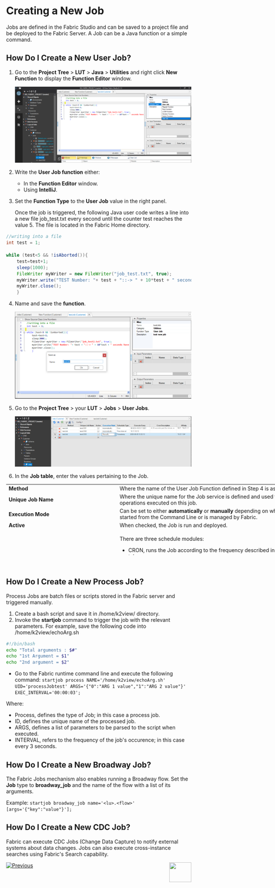 # Creating a New Job

Jobs are defined in the Fabric Studio and can be saved to a project file and be deployed to the Fabric Server. A Job can be a Java function or a simple command.

## How Do I Create a New User Job?

1. Go to the **Project Tree** > **LUT** > **Java** > **Utilities** and right click **New Function** to display the **Function Editor** window.

   <img src="/articles/20_jobs_and_batch_services/images/03_jobs_and_batch_services_create_a_job_userjob.PNG">     

2. Write the **User Job function** either:
   -    In the **Function Editor** window.
   -    Using **IntelliJ**.
3. Set the **Function Type** to the **User Job** value in the right panel. 

   Once the job is triggered, the following Java user code writes a line into a new file job_test.txt every second until the counter test reaches the value 5. The file is located in the Fabric Home directory. 

```java
//writing into a file
int test = 1;

while (test<5 && !isAborted()){
	test=test+1;
	sleep(1000);
	FileWriter myWriter = new FileWriter("job_test.txt", true);
	myWriter.write("TEST Number: "+ test + "::-> " + 10*test + " seconds have been going on since start/n");
	myWriter.close();
	}
```
  
4. Name and save the **function**.

   <img src="/articles/20_jobs_and_batch_services/images/04_jobs_and_batch_services_create_a_job_userjob.PNG">
   

5. Go to the **Project Tree** > your **LUT** > **Jobs** > **User Jobs**.

   <img src="/articles/20_jobs_and_batch_services/images/05_jobs_and_batch_services_create_a_job_userjob.PNG">  
   

6. In the **Job table**, enter the values pertaining to the Job.

<table style="width: 900px; height: 193px;">
<tbody>
<tr>
<td style="width: 300px"><strong>Method</strong></td>
<td style="width: 600px">Where the name of the User Job Function defined in Step 4 is associated to the Job.</td>
</tr>
<tr>
<td style="width: 300px;"><strong>Unique Job Name</strong></td>
<td style="width: 600px;">Where the unique name for the Job service is defined and used for all manual or system operations executed on this job.</td>
</tr>
<tr>
<td style="width: 300px;"><strong>Execution Mode</strong></td>
<td style="width: 600px;">Can be set to either&nbsp;<strong>automatically</strong>&nbsp;or&nbsp;<strong>manually</strong>&nbsp;depending on whether the Job service is started from the Command Line or is managed by Fabric.</td>
</tr>
<tr>
<td style="width: 300px;"><strong>Active</strong></td>
<td style="width: 600px;">When checked, the Job is run and deployed.</td>
</tr>
<tr>
<td style="width: 300px;"><strong>Schedule Type</strong></td>
<td style="width: 600px;">
<p>There are three schedule modules:</p>
<ul class="unchanged rich-diff-level-one">
<li class="unchanged">
<p class="unchanged">CRON, runs the Job according to the frequency described in the Cron description tab. <br />For example, set the execution to:&nbsp;<code>30 0/2 8-18 5 3 ? 2021&nbsp;</code>at 30 seconds past the minute (30), every 2 minutes (0/2), between 08:00 and 18:59 (8-18), on day 5 of the month (5), only in March (3), only in year 2021 (2021).</p>
</li>
<li class="unchanged">
<p class="unchanged">TimeStamp, schedules a Job to run once on a given date and time. For example, set the execution to&nbsp;<code>2022-08-20 10:32:12.</code></p>
</li>
<li class="unchanged">
<p class="unchanged">Time Interval, schedules the Job to run at the frequency specified in the&nbsp;<strong>Execute Every</strong>&nbsp;field: For example, set the execution to:&nbsp;<code>10.11:22:33.</code>&nbsp;the jobT runs every 10 days, 11 hours, 22 minutes, 33 seconds. If the time interval is set to 00:00:00, the job runs once automatically.</p>
</li>
</ul>
</td>
</tr>
<tr>
<td style="width: 300px;"><strong>Affinity</strong></td>
<td style="width: 600px;">
<p class="unchanged rich-diff-level-one">Where the details of the node assigned to the job are entered. Affinity can be set using either one of the following options:</p>
<ul class="unchanged rich-diff-level-one">
<li class="unchanged">IP address of a Fabric node.</li>
<li class="unchanged">Data Center (DC) Name.</li>
<li class="unchanged">Node identifier, a logical identifier of Fabric node or a group of several Fabric nodes.</li>
</ul>
<p class="unchanged rich-diff-level-one">Example:&nbsp;<code>AFFINITY=&rsquo;DC1&rsquo;, &rsquo;10.21.1.121</code></p>
</td>
</tr>
</tbody>
</table>
<p class="unchanged rich-diff-level-one">&nbsp;</p>

## How Do I Create a New Process Job?
Process Jobs are batch files or scripts stored in the Fabric server and triggered manually.
1. Create a bash script and save it in /home/k2view/ directory.
2. Invoke the **startjob** command to trigger the job with the relevant parameters. 
   For example, save the following code into /home/k2view/echoArg.sh

```bash
#!/bin/bash
echo "Total arguments : $#"
echo "1st Argument = $1"
echo "2nd argument = $2"
```

   -  Go to the Fabric runtime command line and execute the following command:
```startjob process NAME='/home/k2view/echoArg.sh' UID='processJobtest' ARGS='{"0":"ARG 1 value","1":"ARG 2 value"}' EXEC_INTERVAL='00:00:03';```

   Where:
   
  - Process, defines the type of Job; in this case a process job.
  - ID, defines the unique name of the processed job.
  - ARGS, defines a list of parameters to be parsed to the script when executed.
  - INTERVAL, refers to the frequency of the job's occurence; in this case every 3 seconds.


## How Do I Create a New Broadway Job?
The Fabric Jobs mechanism also enables running a Broadway flow.
Set the **Job** type to **broadway_job** and the name of the flow with a list of its arguments.

Example: 
```startjob broadway_job name='<lu>.<flow>' [args='{"key":"value"}'];```

## How Do I Create a New CDC Job?
Fabric can execute CDC Jobs (Change Data Capture) to notify external systems about data changes. 
Jobs can also execute cross-instance searches using Fabric's Search capability.
 

[![Previous](/articles/images/Previous.png)](/articles/20_jobs_and_batch_services/02_jobs_flow_and_status.md)[<img align="right" width="60" height="54" src="/articles/images/Next.png">](/articles/20_jobs_and_batch_services/04_jobs_commands.md)


